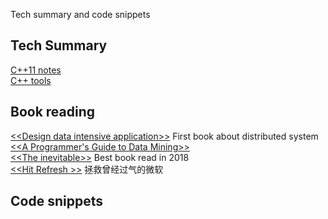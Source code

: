 Tech summary and code snippets

## Tech Summary
[C++11 notes](tech-summary/language/c++/c++11-notes.md)  
[C++ tools](tech-summary/language/c++/c++tools.md)   

## Book reading
[\<\<Design data intensive application\>\>](tech-summary/books/designing-data-intensive-applications/README.md) First book about distributed system    
[\<\<A Programmer's Guide to Data Mining\>\>](mining-massive-datasets/recommendation/)   
[\<\<The inevitable\>\>](tech-summary/books/the_inevitable.md) Best book read in 2018  
[\<\<Hit Refresh \>\>](tech-summary/books/hit_refresh.md) 拯救曾经过气的微软

## Code snippets



